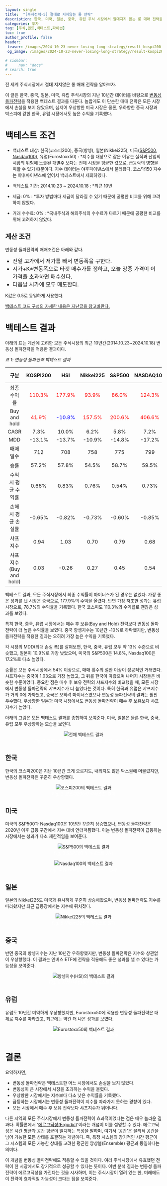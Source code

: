 ```yaml
---
layout: single
title:  "[투자전력-5] 절대로 지지않는 롱 전략"
description: 한국, 미국, 일본, 중국, 유럽 주식 시장에서 절대지지 않는 롱 매매 전략을 분석한 글
categories: 투자
tag: [주식,퀀트,백테스트,파이썬]
toc: true
author_profile: false
header:
 teaser: /images/2024-10-23-never-losing-long-strategy/result-kospi200.webp
 og_image: /images/2024-10-23-never-losing-long-strategy/result-kospi200.webp

# sidebar:
#     nav: "docs"
# search: true
---
```

전 세계 주식시장에서 절대 지지않은 롱 매매 전략을 알아보자.

이 글은 한국, 중국, 일본, 미국, 유럽 주식시장의 지난 10년간 데이터를 바탕으로 [변동성 돌파전략](/투자/volatility-break-out-strategy/)을 적용한 백테스트 결과를 다룬다. 놀랍게도 이 단순한 매매 전략은 모든 시장에서 손실을 보지 않았으며, 심지어 우상향한 미국 시장은 물론, 우하향한 중국 시장과 박스피에 갇힌 한국, 유럽 시장에서도 높은 수익을 기록했다.

# 백테스트 조건
- 백테스트 대상: 한국(코스피200), 중국(항셍), 일본(Nikkei225), 미국([S&P500](/투자/snp-historical-return-since-1871), [Nasdaq100](nasdaq100-since-1985)), 유럽(Eurostoxx50) 
: *지수를 대상으로 잡은 이유는 실적과 산업의 시황의 위험에 노출된 개별주 보다는 전체 시장을 평균한 값으로, 급등락의 영향을 피할 수 있기 떄문이다. 지수 데이터는 야후파이낸스에서 불러왔다. 코스닥150 지수는 야후파이낸스에 없어서 백테스트에서 제외하였다.

- 백테스트 기간: 2014.10.23 ~ 2024.10.18
: *최근 10년

- 세금: 0%
: *투자 방법마다 세금이 달라질 수 있기 때문에 공평한 비교를 위해 고려하지 않았다.

- 거래 수수료: 0%
: *국내주식과 해외주식의 수수료가 다르기 때문에 공평한 비교를 위해 고려하지 않았다.

## 계산 조건
변동성 돌파전략의 매매조건은 아래와 같다. 

<div class="notice--primary">
<ul>
    <li style="font-size: 1.25em;">전일 고가에서 저가를 빼서 변동폭을 구한다.</li>
    <li style="font-size: 1.25em;">시가+K*변동폭으로 타겟 매수가를 정하고, 오늘 장중 가격이 이 가격을 초과하면 매수한다.</li>
    <li style="font-size: 1.25em;">다음날 시가에 모두 매도한다.</li>
</ul>
</div>

K값은 0.5로 동일하게 사용했다. 

[백테스트 코드 구성의 자세한 내용은 지난글을 참고바란다.](/투자/volatility-break-out-strategy/)

# 백테스트 결과
아래의 표는 계산에 고려한 모든 주식시장의 최근 10년간(2014.10.23~2024.10.18) 변동성 돌파전략을 적용한 결과이다. 

*표 1: 변동성 돌파전략 백테스트 결과*

| 구분 | KOSPI200 | HSI | Nikkei225 | S&P500 | NASDAQ100 | EUROSTOXX 50 |
|:---:|:---:|:---:|:---:|:---:|:---:|:---:|
| 최종 수익률 | <span style="color: red;">110.3%</span> | <span style="color: red;">177.9%</span> | <span style="color: red;">93.9%</span> | <span style="color: red;">86.0%</span> | <span style="color: red;">124.3%</span> | <span style="color: red;">78.7%</span> |
| Buy and hold | <span style="color: red;">41.9%</span> | <span style="color: blue;">-10.8%</span> | <span style="color: red;">157.5%</span> | <span style="color: red;">200.6%</span> | <span style="color: red;">406.6%</span> | <span style="color: red;">63.8%</span> |
| CAGR | 7.3% | 10.0% | 6.2% | 5.8% | 7.2% | 5.3% |
| MDD | -13.1% | -13.7% | -10.9% | -14.8% | -17.2% | -13.3% |
| 매매일수  | 712 | 708 |  758 | 775 | 799 | 802 |
| 승률  | 57.2% | 57.8% | 54.5% | 58.7% | 59.5% | 54.6% |
| 수익 시 평균 수익률 | 0.66% | 0.83% |  0.76% | 0.54% | 0.73% | 0.59% |
| 손해 시 평균 손실률  | -0.65% | -0.82% | -0.73% | -0.60% | -0.85% | -0.57% |
| 샤프지수  | 0.94 | 1.03 | 0.70 | 0.79 | 0.68 | 0.68 |
| 샤프지수(Buy and hold)  | 0.03 | -0.26 | 0.27 | 0.45 | 0.54 | 0.06 |

백테스트 결과, 모든 주식시장에서 최종 수익률이 마이너스가 된 경우는 없었다. 가장 좋은 성과를 낸 시장은 중국으로, 177.9%의 수익을 올렸다. 반면 가장 저조한 성과는 유럽 시장으로, 78.7%의 수익률을 기록했다. 한국 코스피도 110.3%의 수익률로 괜찮은 성과를 보였다.

특히 한국, 중국, 유럽 시장에서는 매수 후 보유(Buy and Hold) 전략보다 변동성 돌파전략이 더 높은 수익률을 보였다. 중국 항셍지수는 10년간 -10%로 하락했지만, 변동성 돌파전략을 적용한 결과는 오히려 가장 높은 수익을 기록했다.

각 시장의 MDD(최대 손실 폭)를 살펴보면, 한국, 중국, 유럽 모두 약 13% 수준으로 비슷했고, 일본이 10.9%로 가장 낮았으며, 미국의 S&P500은 14.8%, Nasdaq100은 17.2%로 다소 높았다.

승률은 모든 주식시장에서 54% 이상으로, 매매 횟수의 절반 이상이 성공적인 거래였다. 샤프지수는 중국이 1.03으로 가장 높았고, 그 뒤를 한국이 따랐으며 나머지 시장들은 비슷한 수준이었다. 중요한 점은 매수 후 보유 전략의 샤프지수와 비교했을 때, 모든 시장에서 변동성 돌파전략의 샤프지수가 더 높았다는 것이다. 특히 한국과 유럽은 샤프지수가 거의 0에 가까웠고, 중국은 오히려 마이너스였으나 변동성 돌파전략의 결과는 훨씬 우수했다. 우상향한 일본과 미국 시장에서도 변동성 돌파전략이 매수 후 보유보다 샤프지수가 높았다.

아래의 그림은 모든 백테스트 결과를 종합하여 보여준다. 미국, 일본은 물론 한국, 중국, 유럽 모두 우상향하는 모습을 보인다.

<p align="center">   
    <img src="/images/2024-10-23-never-losing-long-strategy/result-in-total.webp" alt="전체 백테스트 결과">
    <br>
   <span style="font-style: italic; color: #FFFFFF;">Fig. 1 백테스트 결과 종합; 한국, 미국, 일본, 중국, 유럽 </span>
</p>

## 한국
한국의 코스피200은 지난 10년간 크게 오르지도, 내리지도 않은 박스권에 머물렀지만, 변동성 돌파전략은 꾸준히 우상향했다.

<p align="center">   
    <img src="/images/2024-10-23-never-losing-long-strategy/result-kospi200.webp" alt="코스피200의 백테스트 결과">
    <br>
   <span style="font-style: italic; color: #FFFFFF;">Fig. 2 코스피200의 백테스트 결과 </span>
</p>

## 미국
미국의 S&P500과 Nasdaq100은 10년간 꾸준히 상승했으나, 변동성 돌파전략은 2020년 이후 급등 구간에서 지수 대비 언더퍼폼했다. 이는 변동성 돌파전략이 급등하는 시장에서는 성과가 다소 제한적임을 보여준다. 

<p align="center">   
    <img src="/images/2024-10-23-never-losing-long-strategy/result-snp500.webp" alt="S&P500의 백테스트 결과">
    <br>
   <span style="font-style: italic; color: #FFFFFF;">Fig. 3 S&P500의 백테스트 결과 </span>
</p>

<p align="center">   
    <img src="/images/2024-10-23-never-losing-long-strategy/result-nasdaq100.webp" alt="Nasdaq100의 백테스트 결과">
    <br>
   <span style="font-style: italic; color: #FFFFFF;">Fig. 4 Nasdaq100의 백테스트 결과 </span>
</p>

## 일본
일본의 Nikkei225도 미국과 유사하게 꾸준히 상승해왔으며, 변동성 돌파전략도 지수를 따라왔지만 최근 급등장에서는 지수에 뒤처졌다.

<p align="center">   
    <img src="/images/2024-10-23-never-losing-long-strategy/result-nikkei225.webp" alt="Nikkei225의 백테스트 결과">
    <br>
   <span style="font-style: italic; color: #FFFFFF;">Fig. 5 Nikkei225의 백테스트 결과 </span>
</p>

## 중국
반면 중국의 항셍지수는 지난 10년간 우하향했지만, 변동성 돌파전략은 지수와 상관없이 우상향했다. 이 결과는 인버스 ETF에 전략을 적용해도 좋은 성과를 낼 수 있다는 가능성을 보여준다.

<p align="center">   
    <img src="/images/2024-10-23-never-losing-long-strategy/result-hsi.webp" alt="항셍지수(HSI)의 백테스트 결과">
    <br>
   <span style="font-style: italic; color: #FFFFFF;">Fig. 6 항셍지수(HSI)의 백테스트 결과 </span>
</p>

## 유럽
유럽도 10년간 미약하게 우상향했지만, Eurostoxx50에 적용한 변동성 돌파전략은 대체로 지수를 따라갔고, 최근에는 약간 더 나은 성과를 보였다.

<p align="center">   
    <img src="/images/2024-10-23-never-losing-long-strategy/result-eurostoxx50.webp" alt="Eurostoxx50의 백테스트 결과">
    <br>
   <span style="font-style: italic; color: #FFFFFF;">Fig. 7 Eurostoxx50의 백테스트 결과 </span>
</p>

# 결론
요약하자면,
- 변동성 돌파전략은 백테스트한 어느 시장에서도 손실을 보지 않았다.
- 변동성이 큰 시장에서 시장을 초과하는 수익을 올렸다.
- 우상향한 시장에서는 지수보다 다소 낮은 수익률을 기록했다.
- 급등하는 시장에서는 변동성 돌파전략이 지수를 따라가지 못하는 경향이 있다.
- 모든 시장에서 매수 후 보유 전략보다 샤프지수가 뛰어나다.

다른 지역의 모든 주식시장에서 변동성 돌파전략이 효과적이었다는 점은 매우 놀라운 결과다. 확률론에서 '[에르고딕성(Ergodic)](https://namu.wiki/w/%EC%97%90%EB%A5%B4%EA%B3%A0%EB%94%95%20%EA%B0%80%EC%84%A4)'이라는 개념이 이를 설명할 수 있다. 에르고딕성은 시간 평균과 공간 평균이 일치하는 특성을 말하며, 여기서 '공간'은 물리적 공간을 넘어 가능한 모든 상태를 포괄하는 개념이다. 즉, 특정 시스템의 장기적인 시간 평균이 그 시스템의 모든 가능한 상태를 고려한 평균인 앙상블(Ensemble) 평균과 동일하다는 의미다.

이 개념을 변동성 돌파전략에도 적용할 수 있을 것이다. 여러 주식시장에서 유효했던 전략이 한 시장에서도 장기적으로 성공할 수 있다는 뜻이다. 이번 분석 결과는 변동성 돌파전략이 에르고딕성을 가진다는 것을 시사하며, 이는 주식시장이 열려 있는 한, 미래에도 이 전략이 효과적일 가능성이 크다는 점을 보여준다.